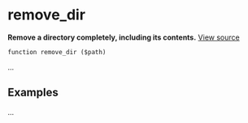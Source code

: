 
# remove_dir

**Remove a directory completely, including its contents.** [View source](https://github.com/Eiskis/Baseline-PHP/blob/master/source/files/remove_dir.php)

	function remove_dir ($path)

...



## Examples

...
